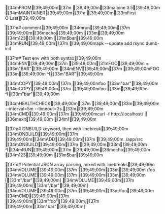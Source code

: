 [34mFROM[39;49;00m[37m [39;49;00m[33malpine:3.5[39;49;00m
[34mMAINTAINER[39;49;00m[37m [39;49;00m[33mFirst O'Last[39;49;00m

[37m# comment[39;49;00m
[34mrun[39;49;00m[37m [39;49;00m[36mecho[39;49;00m [33m\[39;49;00m
  [34m123[39;49;00m [31m$bar[39;49;00m
[34mRUN[39;49;00m[37m [39;49;00mapk --update add rsync dumb-init

[37m# Test env with both syntax[39;49;00m
[34mENV[39;49;00m[37m [39;49;00m[31mFOO[39;49;00m = [33m"BAR"[39;49;00m
[34mENV[39;49;00m[37m [39;49;00mFOO [33m\[39;49;00m
^I[33m"BAR"[39;49;00m

[34mCOPY[39;49;00m[37m [39;49;00mfoo [33m"bar"[39;49;00m
[34mCOPY[39;49;00m[37m [39;49;00mfoo [33m\[39;49;00m
^I[33m"bar"[39;49;00m

[34mHEALTHCHECK[39;49;00m[37m [39;49;00m[33m\[39;49;00m
    --interval=5m --timeout=3s [33m\[39;49;00m
    [34mCMD[39;49;00m[37m [39;49;00mcurl -f http://localhost/ || [36mexit[39;49;00m [34m1[39;49;00m

[37m# ONBUILD keyword, then with linebreak[39;49;00m
[34mONBUILD[39;49;00m[37m [39;49;00m[34mADD[39;49;00m[37m [39;49;00m. /app/src
[34mONBUILD[39;49;00m[37m [39;49;00m[33m\[39;49;00m
^I[34mRUN[39;49;00m[37m [39;49;00m[36mecho[39;49;00m [34m123[39;49;00m [31m$bar[39;49;00m

[37m# Potential JSON array parsing, mixed with linebreaks[39;49;00m
[34mVOLUME[39;49;00m[37m [39;49;00m[33m\[39;49;00m
    /foo
[34mVOLUME[39;49;00m[37m [39;49;00m[33m\[39;49;00m
    [[33m"/bar"[39;49;00m]
[34mVOLUME[39;49;00m[37m [39;49;00m[[33m"/bar"[39;49;00m]
[34mVOLUME[39;49;00m[37m [39;49;00m[33m/foo[39;49;00m
[34mCMD[39;49;00m[37m [39;49;00m[[33m"foo"[39;49;00m,[37m [39;49;00m[33m"bar"[39;49;00m]
